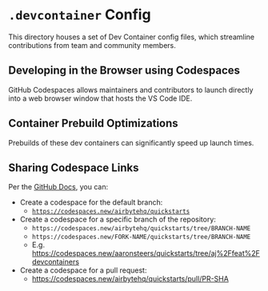 # `.devcontainer` Config

This directory houses a set of Dev Container config files, which streamline contributions from team and community members.

## Developing in the Browser using Codespaces

GitHub Codespaces allows maintainers and contributors to launch directly into a web browser window that hosts the VS Code IDE.

## Container Prebuild Optimizations

Prebuilds of these dev containers can significantly speed up launch times.

## Sharing Codespace Links

Per the [GitHub Docs](https://docs.github.com/en/codespaces/setting-up-your-project-for-codespaces/setting-up-your-repository/facilitating-quick-creation-and-resumption-of-codespaces#creating-a-link-to-the-codespace-creation-page-for-your-repository), you can:

- Create a codespace for the default branch:
  - [`https://codespaces.new/airbytehq/quickstarts`](https://codespaces.new/airbytehq/airbyte)
- Create a codespace for a specific branch of the repository:
  - `https://codespaces.new/airbytehq/quickstarts/tree/BRANCH-NAME`
  - `https://codespaces.new/FORK-NAME/quickstarts/tree/BRANCH-NAME`
  - E.g. https://codespaces.new/aaronsteers/quickstarts/tree/aj%2Ffeat%2Fdevcontainers
- Create a codespace for a pull request:
  - https://codespaces.new/airbytehq/quickstarts/pull/PR-SHA
